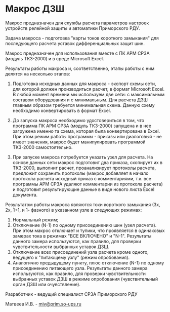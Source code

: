 Макрос ДЗШ
==========

Макрос предназначен для службы расчета параметров настроек устройств релейной защиты и автоматики Приморского РДУ.

Задача макроса - подготовка "карты токов короткого замыкания" для последующего расчета уставок дифференциальных защит шин.

Макрос предназначен для использования вместе с ПК АРМ СРЗА (модуль ТКЗ-2000) и в среде Microsoft Excel.

Результаты работы макроса и, соответственно, этапы работы c ним делятся на несколько этапов:

1. Подготовка исходных данных для макроса - экспорт схемы сети, для которой должен производиться расчет, в формат Microsoft Excel. В любой момент времени мы используем две сети: с максимальным составом оборудования и с минимальным. Для расчета ДЗШ главным образом требуется минимальная схема. Данную схему необходимо конвертировать в формат Excel.

2. До запуска макроса необходимо удостовериться в том, что программа ПК АРМ СРЗА (модуль ТКЗ-2000) запущена и в нее загружена именно та схема, которая была конвертирована в Excel. При этом режим работы программы - приказы или диалоговый - не имеет значения, макрос будет манипулировать программой ТКЗ-2000 самостоятельно.

3. При запуске макроса потребуется указать узел для расчета. На основе данных сети макрос подготовит два приказа, скопирует их в ТКЗ-2000, выполнит расчет, проанализирует протоколы расчета, предложит сохранить протоколы (макрос добавляет в начало протокола расчета исходный приказ с комментариями, т.к. все программы АРМ СРЗА удаляют комментарии из протокола расчета) и подготовит результирующие данные в виде нового листа Excel документа.

Результатом работы макроса являются токи короткого замыкания (3х, 2х, 1+1, и 1- фазного) в указанном узле в следующих режимах:

1. Нормальный режим;
2. Отключение (N-1) по одному присоединению шин (узел расчета). При этом макрос отключает и тупики, что проявляется в одинаковых замерах тока в режимах "ВСЕ ВКЛЮЧЕНО" и "N-1". Результаты данного замера используются, как правило, для проверки чувствительности выбранных уставок ДЗШ.
3. Отключение всех присоединений узла расчета кроме одного, ведущего к "питающему узлу" (режим опробования).
4. Аналогично предыдущему пункту, плюс отключение (N-1) по одному присоединению питающего узла. Результаты данного замера используются, как правило, для проверки чувствительности выбранных уставок ДЗШ в режиме опробования (чувствительный орган ДЗШ или очувствление).

Разработчик - ведущий специалист СРЗА Приморского РДУ

Матвеев И.В. - [miv@prim.so-ups.ru](mailto:miv@prim.so-ups.ru)
